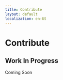 ```yaml
---
title: Contribute
layout: default
localization: en-US
---
```


# Contribute

## Work In Progress

Coming Soon
